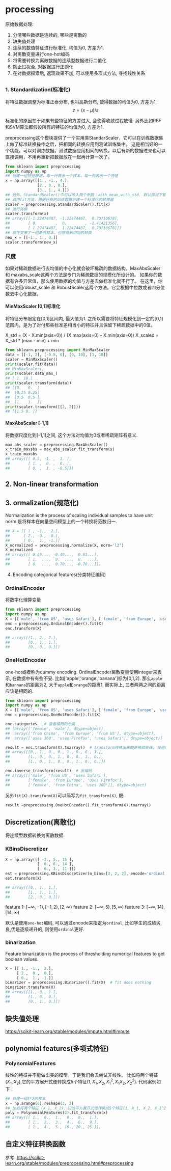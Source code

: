 # processing



原始数据处理:
1. 分清哪些数据是连续的, 哪些是离散的
2. 缺失值处理
3. 连续的数值特征进行标准化, 均值为0, 方差为1.
4. 对离散变量进行one-hot编码
5. 将需要转换为离散数据的连续型数据进行二值化
6. 防止过拟合, 对数据进行正则化
7. 在对数据探索后, 返现效果不加, 可以使用多项式方法, 寻找线性关系





## 

### 1. Standardization(标准化)
将特征数据调整为标准正泰分布, 也叫高斯分布, 使得数据的均值为0, 方差为1.
$$z = (x - \mu) / s$$

标准化的原因在于如果有些特征的方差过大, 会使得收敛过程放慢.
另外比如RBF和SVM算法都假设所有的特征的均值为0, 方差为1.

preprocessing这个模块提供了一个实用类StandarScaler，它可以在训练数据集上做了标准转换操作之后，把相同的转换应用到测试训练集中。
这是相当好的一个功能。可以对训练数据，测试数据应用相同的转换，以后有新的数据进来也可以直接调用，不用再重新把数据放在一起再计算一次了。

```python
from sklearn import preprocessing
import numpy as np
## 创建一组特征数据，每一行表示一个样本，每一列表示一个特征
x = np.array([[1., -1., 4.],
              [2., 0., 0.],
              [3., 1., 4.]])
## 另外，StandardScaler()中可以传入两个参数：with_mean,with_std. 默认情况下都是true,但也可以自定义成false.即不要均值中心化或者不要方差规模化为1.
## 调用fit方法，根据已有的训练数据创建一个标准化的转换器
scaler = preprocessing.StandardScaler().fit(x)
## 进行转换
scaler.transform(x)
## array([[-1.22474487, -1.22474487,  0.70710678],
##        [ 0.        ,  0.        , -1.41421356],
##        [ 1.22474487,  1.22474487,  0.70710678]])
## 现在又来了一组新的样本，也想得到相同的转换
new_x = [[-1., 1., 0.]]
scaler.transform(new_x)
```

### 尺度
如果对稀疏数据进行去均值的中心化就会破坏稀疏的数据结构。MaxAbsScaler 和 maxabs_scale这两个方法是专门为稀疏数据的规模化所设计的。
如果你的数据有许多异常值，那么使用数据的均值与方差去做标准化就不行了。
在这里，你可以使用robust_scale 和 RobustScaler这两个方法。它会根据中位数或者四分位数去中心化数据。

#### MinMaxScaler [0,1]标准化
将特征分布限定在[0,1]区间内, 最大值为1.
之所以需要将特征规模化到一定的[0,1]范围内，是为了对付那些标准差相当小的特征并且保留下稀疏数据中的0值。

X_std = (X - X.min(axis=0)) / (X.max(axis=0) - X.min(axis=0))
X_scaled = X_std * (max - min) + min

```python
from sklearn.preprocessing import MinMaxScaler
data = [[-1, 2], [-0.5, 6], [0, 10], [1, 18]]
scaler = MinMaxScaler()
print(scaler.fit(data))
## MinMaxScaler()
print(scaler.data_max_)
## [ 1. 18.]
print(scaler.transform(data))
## [[0.   0.  ]
##  [0.25 0.25]
##  [0.5  0.5 ]
##  [1.   1.  ]]
print(scaler.transform([[2, 2]]))
## [[1.5 0. ]]
```

#### MaxAbsScaler [-1,1]
将数据尺度化到[-1,1]之间, 这个方法对均值为0或者稀疏矩阵有意义.

```python
max_abs_scaler = preprocessing.MaxAbsScaler()
x_train_maxsbs = max_abs_scaler.fit_transform(x)
x_train_maxsbs
## array([[ 0.5, -1. ,  1. ],
##        [ 1. ,  0. ,  0. ],
##        [ 0. ,  1. , -0.5]])
```


## 2. Non-linear transformation



## 3. ormalization(规范化)
Normalization is the process of scaling individual samples to have unit norm.是将样本在向量空间模型上的一个转换将范数归一.
```python
## X = [[ 1., -1.,  2.],
##      [ 2.,  0.,  0.],
##      [ 0.,  1., -1.]]
X_normalized = preprocessing.normalize(X, norm='l2')
X_normalized
## array([[ 0.40..., -0.40...,  0.81...],
##        [ 1.  ...,  0.  ...,  0.  ...],
##        [ 0.  ...,  0.70..., -0.70...]])
```



4. Encoding categorical features(分类特征编码)
### OrdinalEncoder
将数字化理算变量

```python
from sklearn import preprocessing
import numpy as np
X = [['male', 'from US', 'uses Safari'], ['female', 'from Europe', 'uses Firefox'],['female', 'from China', 'uses 360']]
enc = preprocessing.OrdinalEncoder().fit(X)
enc.transform(X)

## array([[1., 2., 2.],
##        [0., 1., 1.],
##        [0., 0., 0.]])

```


### OneHotEncoder
one-hot或者称为dummy encoding.
OrdinalEncoder离散变量使用integer来表示, 在数据中有有些不妥. 比如['apple','orange','banana']标为[0,1,2]. 那么`apple`和`bannana`的距离为2, 大于`apple`和`orange`的距离1. 而实际上, 三者两两之间的距离应该是相同的.

```python
from sklearn import preprocessing
import numpy as np
X = [['male', 'from US', 'uses Safari'], ['female', 'from Europe', 'uses Firefox'],['female', 'from China', 'uses 360']]
enc = preprocessing.OneHotEncoder().fit(X)

enc.categories_  # 查看编码的分类
## [array(['female', 'male'], dtype=object),
##  array(['from China', 'from Europe', 'from US'], dtype=object),
##  array(['uses 360', 'uses Firefox', 'uses Safari'], dtype=object)]

result = enc.transform(X).toarray()  # transform转换出来的是稀疏矩阵, 使用toarray转换
## array([[0., 1., 0., 0., 1., 0., 0., 1.],
##        [1., 0., 0., 1., 0., 0., 1., 0.],
##        [1., 0., 1., 0., 0., 1., 0., 0.]])

enc.inverse_transform(result)  # 反编码
## array([['male', 'from US', 'uses Safari'],
##        ['female', 'from Europe', 'uses Firefox'],
##        ['female', 'from China', 'uses 360']], dtype=object)
```

另外`fit(X).transform(X)`可以简写为`fit_transform(X)`, 既:
```python
result =preprocessing.OneHotEncoder().fit_transform(X).toarray()
```









## Discretization(离散化)
将连续型数据转换为离散数据.

### KBinsDiscretizer

```python
X = np.array([[ -3., 5., 15 ],
              [  0., 6., 14 ],
              [  6., 3., 11 ]])
est = preprocessing.KBinsDiscretizer(n_bins=[3, 2, 2], encode='ordinal').fit(X)
est.transform(X)

## array([[0., 1., 1.],
##        [1., 1., 1.],
##        [2., 0., 0.]])
```

feature 1: ${[-\infty, -1), [-1, 2), [2, \infty)}$
feature 2: ${[-\infty, 5), [5, \infty)}$
feature 3: ${[-\infty, 14), [14, \infty)}$

默认是使用`one-hot`编码, 可以通过encode来指定为`ordinal`, 比如学生的成绩劣,良,优是逐级递升的, 则使用`ordinal`更好.

### binarization
Feature binarization is the process of thresholding numerical features to get boolean values. 

```python
X = [[ 1., -1.,  2.],
     [ 2.,  0.,  0.],
     [ 0.,  1., -1.]]
binarizer = preprocessing.Binarizer().fit(X)  # fit does nothing
binarizer.transform(X)
## array([[1., 0., 1.],
##        [1., 0., 0.],
##        [0., 1., 0.]])
```


## 缺失值处理
https://scikit-learn.org/stable/modules/impute.html#impute

## polynomial features(多项式特征)

### PolynomialFeatures
线性的特征并不能做出美的模型，于是我们会去尝试非线性。
比如将两个特征 $(X_1, X_2)$,它的平方展开式便转换成5个特征$(1, X_1, X_2, X_1^2, X_1X_2, X_2^2)$. 代码案例如下：

```python
## 自建一组3*2的样本
x = np.arange(6).reshape(3, 2)
## 比如将两个特征 (X_1, X_2)，它的平方展开式便转换成5个特征(1, X_1, X_2, X_1^2, X_1X_2, X_2^2). 代码案例如下：
poly = PolynomialFeatures(2).fit_transform(x)
## array([[ 1.,  0.,  1.,  0.,  0.,  1.],
##        [ 1.,  2.,  3.,  4.,  6.,  9.],
##        [ 1.,  4.,  5., 16., 20., 25.]])
```

## 自定义特征转换函数


参考:
https://scikit-learn.org/stable/modules/preprocessing.html#preprocessing